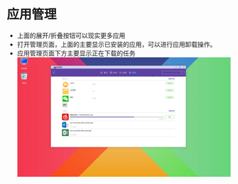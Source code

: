 # 应用管理
- 上面的展开/折叠按钮可以现实更多应用
- 打开管理页面，上面的主要显示已安装的应用，可以进行应用卸载操作。
- 应用管理页面下方主要显示正在下载的任务
![](https://github.com/openthos/appstore-ota-analysis/blob/master/pic/manager.png)

